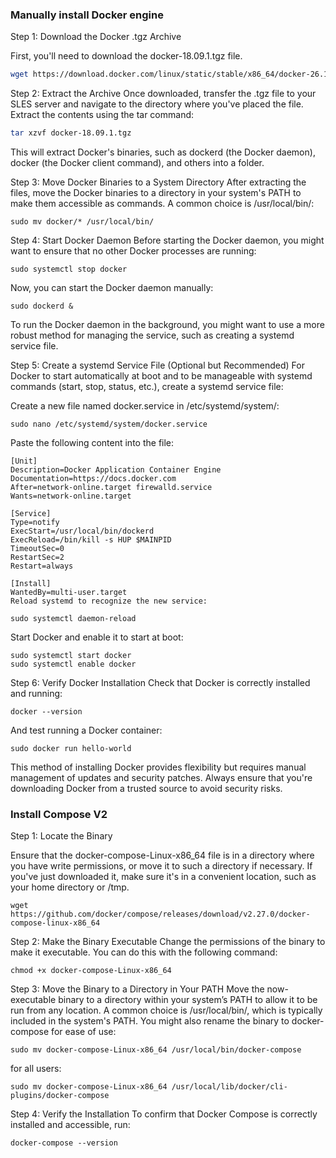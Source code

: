 ### Manually install Docker engine
Step 1: Download the Docker .tgz Archive

First, you'll need to download the docker-18.09.1.tgz file. 
```sh
wget https://download.docker.com/linux/static/stable/x86_64/docker-26.1.0.tgz
```
Step 2: Extract the Archive
Once downloaded, transfer the .tgz file to your SLES server and navigate to the directory where you've placed the file. Extract the contents using the tar command:
```sh
tar xzvf docker-18.09.1.tgz
```
This will extract Docker's binaries, such as dockerd (the Docker daemon), docker (the Docker client command), and others into a folder.

Step 3: Move Docker Binaries to a System Directory
After extracting the files, move the Docker binaries to a directory in your system's PATH to make them accessible as commands. A common choice is /usr/local/bin/:
```
sudo mv docker/* /usr/local/bin/
```
Step 4: Start Docker Daemon
Before starting the Docker daemon, you might want to ensure that no other Docker processes are running:
```
sudo systemctl stop docker
```
Now, you can start the Docker daemon manually:

```
sudo dockerd &
```
To run the Docker daemon in the background, you might want to use a more robust method for managing the service, such as creating a systemd service file.

Step 5: Create a systemd Service File (Optional but Recommended)
For Docker to start automatically at boot and to be manageable with systemd commands (start, stop, status, etc.), create a systemd service file:

Create a new file named docker.service in /etc/systemd/system/:
```
sudo nano /etc/systemd/system/docker.service
```
Paste the following content into the file:
```
[Unit]
Description=Docker Application Container Engine
Documentation=https://docs.docker.com
After=network-online.target firewalld.service
Wants=network-online.target

[Service]
Type=notify
ExecStart=/usr/local/bin/dockerd
ExecReload=/bin/kill -s HUP $MAINPID
TimeoutSec=0
RestartSec=2
Restart=always

[Install]
WantedBy=multi-user.target
Reload systemd to recognize the new service:
```
```
sudo systemctl daemon-reload
```
Start Docker and enable it to start at boot:
```
sudo systemctl start docker
sudo systemctl enable docker
```
Step 6: Verify Docker Installation
Check that Docker is correctly installed and running:
```
docker --version
```
And test running a Docker container:
```
sudo docker run hello-world
```
This method of installing Docker provides flexibility but requires manual management of updates and security patches. Always ensure that you're downloading Docker from a trusted source to avoid security risks.

### Install Compose V2

Step 1: Locate the Binary

Ensure that the docker-compose-Linux-x86_64 file is in a directory where you have write permissions, or move it to such a directory if necessary. If you've just downloaded it, make sure it's in a convenient location, such as your home directory or /tmp.
```
wget https://github.com/docker/compose/releases/download/v2.27.0/docker-compose-linux-x86_64
```
Step 2: Make the Binary Executable
Change the permissions of the binary to make it executable. You can do this with the following command:
```
chmod +x docker-compose-Linux-x86_64
```
Step 3: Move the Binary to a Directory in Your PATH
Move the now-executable binary to a directory within your system’s PATH to allow it to be run from any location. A common choice is /usr/local/bin/, which is typically included in the system's PATH. You might also rename the binary to docker-compose for ease of use:
```
sudo mv docker-compose-Linux-x86_64 /usr/local/bin/docker-compose
```
for all users:
```
sudo mv docker-compose-Linux-x86_64 /usr/local/lib/docker/cli-plugins/docker-compose
```
Step 4: Verify the Installation
To confirm that Docker Compose is correctly installed and accessible, run:
```
docker-compose --version
```
